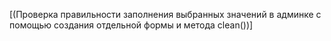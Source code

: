 [(Проверка правильности заполнения выбранных значений в админке с помощью создания отдельной формы и метода clean())]

